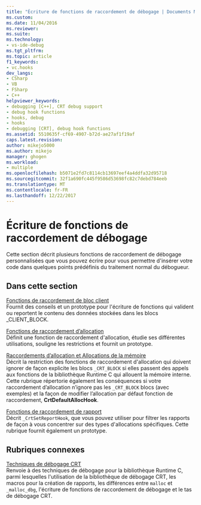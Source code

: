 ```yaml
---
title: "Écriture de fonctions de raccordement de débogage | Documents Microsoft"
ms.custom: 
ms.date: 11/04/2016
ms.reviewer: 
ms.suite: 
ms.technology:
- vs-ide-debug
ms.tgt_pltfrm: 
ms.topic: article
f1_keywords:
- vc.hooks
dev_langs:
- CSharp
- VB
- FSharp
- C++
helpviewer_keywords:
- debugging [C++], CRT debug support
- debug hook functions
- hooks, debug
- hooks
- debugging [CRT], debug hook functions
ms.assetid: 5510635f-cf69-4907-b72d-ae27af1f19af
caps.latest.revision: 
author: mikejo5000
ms.author: mikejo
manager: ghogen
ms.workload:
- multiple
ms.openlocfilehash: b5071e2fd7c8114cb13697eef4a4ddfa32d95718
ms.sourcegitcommit: 32f1a690fc445f9586d53698fc82c7debd784eeb
ms.translationtype: MT
ms.contentlocale: fr-FR
ms.lasthandoff: 12/22/2017
---
```

# <a name="debug-hook-function-writing"></a>Écriture de fonctions de raccordement de débogage
Cette section décrit plusieurs fonctions de raccordement de débogage personnalisées que vous pouvez écrire pour vous permettre d'insérer votre code dans quelques points prédéfinis du traitement normal du débogueur.  
  
## <a name="in-this-section"></a>Dans cette section  
 [Fonctions de raccordement de bloc client](../debugger/client-block-hook-functions.md)  
 Fournit des conseils et un prototype pour l'écriture de fonctions qui valident ou reportent le contenu des données stockées dans les blocs _CLIENT_BLOCK.  
  
 [Fonctions de raccordement d’allocation](../debugger/allocation-hook-functions.md)  
 Définit une fonction de raccordement d'allocation, étudie ses différentes utilisations, souligne les restrictions et fournit un prototype.  
  
 [Raccordements d’allocation et Allocations de la mémoire](../debugger/allocation-hooks-and-c-run-time-memory-allocations.md)  
 Décrit la restriction des fonctions de raccordement d'allocation qui doivent ignorer de façon explicite les blocs `_CRT_BLOCK` si elles passent des appels aux fonctions de la bibliothèque Runtime C qui allouent la mémoire interne. Cette rubrique répertorie également les conséquences si votre raccordement d’allocation n’ignore pas les `_CRT_BLOCK` blocs (avec exemples) et la façon de modifier l’allocation par défaut fonction de raccordement, **CrtDefaultAllocHook**.  
  
 [Fonctions de raccordement de rapport](../debugger/report-hook-functions.md)  
 Décrit `_CrtSetReportHook`, que vous pouvez utiliser pour filtrer les rapports de façon à vous concentrer sur des types d'allocations spécifiques. Cette rubrique fournit également un prototype.  
  
## <a name="related-sections"></a>Rubriques connexes  
 [Techniques de débogage CRT](../debugger/crt-debugging-techniques.md)  
 Renvoie à des techniques de débogage pour la bibliothèque Runtime C, parmi lesquelles l'utilisation de la bibliothèque de débogage CRT, les macros pour la création de rapports, les différences entre `malloc` et `_malloc_dbg`, l'écriture de fonctions de raccordement de débogage et le tas de débogage CRT.